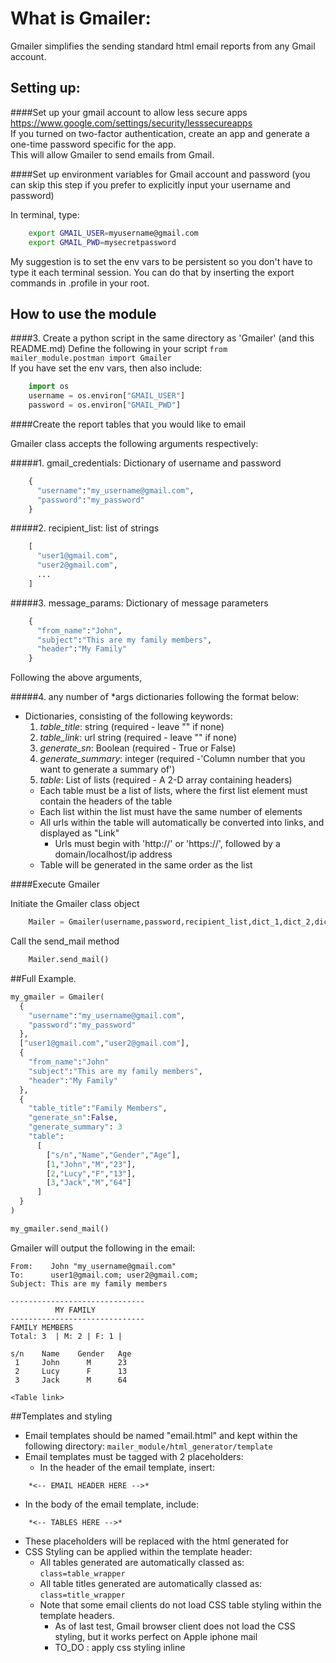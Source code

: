 # What is Gmailer:

   Gmailer simplifies the sending standard html email reports from any Gmail account.

## Setting up:

####Set up your gmail account to allow less secure apps
   https://www.google.com/settings/security/lesssecureapps  
If you turned on two-factor authentication, create an app and generate a one-time password specific for the app.  
This will allow Gmailer to send emails from Gmail.

####Set up environment variables for Gmail account and password
   (you can skip this step if you prefer to explicitly input your username and password)

   In terminal, type:
```bash
    export GMAIL_USER=myusername@gmail.com
    export GMAIL_PWD=mysecretpassword
```
My suggestion is to set the env vars to be persistent so you don't have to type it each terminal session. You can do that by inserting the export commands in .profile in your root.

## How to use the module

####3. Create a python script in the same directory as 'Gmailer' (and this README.md)
Define the following in your script
`from mailer_module.postman import Gmailer`  
If you have set the env vars, then also include:
```python
    import os
    username = os.environ["GMAIL_USER"]
    password = os.environ["GMAIL_PWD"]
```

####Create the report tables that you would like to email

Gmailer class accepts the following arguments respectively:

#####1. gmail_credentials: Dictionary of username and password
```python
    {
      "username":"my_username@gmail.com",
      "password":"my_password"
    }
```

#####2. recipient_list: list of strings 
```python
    [
      "user1@gmail.com",
      "user2@gmail.com", 
      ...
    ]
```

#####3. message_params: Dictionary of message parameters
```python
    {
      "from_name":"John",
      "subject":"This are my family members",
      "header":"My Family"
    }
```

Following the above arguments,

#####4. any number of *args dictionaries following the format below:
- Dictionaries, consisting of the following keywords:
  1. *table_title*: string  (required - leave "" if none)
  2. *table_link*: url string  (required - leave "" if none)
  3. *generate_sn*: Boolean  (required - True or False)
  4. *generate_summary*: integer (required -'Column number that you want to generate a summary of')
  5. *table*: List of lists (required - A 2-D array containing headers)
    * Each table must be a list of lists, where the first list element must contain the headers of the table
    * Each list within the list must have the same number of elements
    * All urls within the table will automatically be converted into links, and displayed as "Link"
      * Urls must begin with 'http://' or 'https://', followed by a domain/localhost/ip address
    * Table will be generated in the same order as the list

####Execute Gmailer

Initiate the Gmailer class object
```python
    Mailer = Gmailer(username,password,recipient_list,dict_1,dict_2,dict_3...)
```
Call the send_mail method
```python
    Mailer.send_mail()
```

##Full Example.
```python
my_gmailer = Gmailer(
  {
    "username":"my_username@gmail.com",
    "password":"my_password"
  },
  ["user1@gmail.com","user2@gmail.com"],
  {
    "from_name":"John"
    "subject":"This are my family members",
    "header":"My Family"
  },
  {
    "table_title":"Family Members",
    "generate_sn":False,
    "generate_summary": 3
    "table":
      [
        ["s/n","Name","Gender","Age"],
        [1,"John","M","23"],
        [2,"Lucy","F","13"],
        [3,"Jack","M","64"]
      ]
  }
)

my_gmailer.send_mail()
```

Gmailer will output the following in the email:
```
From:    John "my_username@gmail.com"
To:      user1@gmail.com; user2@gmail.com;
Subject: This are my family members
```
```
------------------------------
          MY FAMILY
------------------------------
FAMILY MEMBERS
Total: 3  | M: 2 | F: 1 |

s/n    Name    Gender   Age
 1     John      M      23
 2     Lucy      F      13
 3     Jack      M      64

<Table link>
```

##Templates and styling
- Email templates should be named "email.html" and kept within the following directory: `mailer_module/html_generator/template`
- Email templates must be tagged with 2 placeholders: 
  - In the header of the email template, insert:
```
    *<-- EMAIL HEADER HERE -->*
```
  - In the body of the email template, include:
```
    *<-- TABLES HERE -->*
```
  - These placeholders will be replaced with the html generated for 
- CSS Styling can be applied within the template header:
  - All tables generated are automatically classed as: `class=table_wrapper`
  - All table titles generated are automatically classed as: `class=title_wrapper`
  - Note that some email clients do not load CSS table styling within the template headers.
    - As of last test, Gmail browser client does not load the CSS styling, but it works perfect on Apple iphone mail
    - TO_DO : apply css styling inline